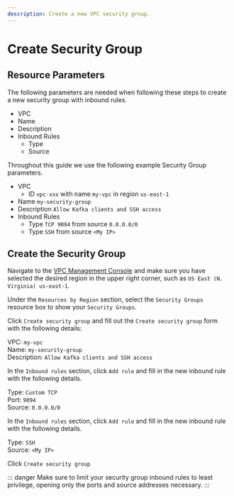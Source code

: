 ```yaml
---
description: Create a new VPC security group.
---
```


# Create Security Group

## Resource Parameters

The following parameters are needed when following these steps to create a new security group with inbound rules.

* VPC
* Name
* Description
* Inbound Rules
  * Type
  * Source

Throughout this guide we use the following example Security Group parameters.

* VPC
  * ID `vpc-xxx` with name `my-vpc` in region `us-east-1`
* Name `my-security-group`
* Description `Allow Kafka clients and SSH access`
* Inbound Rules
  * Type `TCP 9094` from source `0.0.0.0/0`
  * Type `SSH` from source `<My IP>`

## Create the Security Group

Navigate to the [VPC Management Console](https://console.aws.amazon.com/vpc) and make sure you have selected the desired region in the upper right corner, such as `US East (N. Virginia) us-east-1`.

Under the `Resources by Region` section, select the `Security Groups` resource box to show your `Security Groups`.

Click `Create security group` and fill out the `Create security group` form with the following details:

VPC: `my-vpc`\
Name: `my-security-group`\
Description: `Allow Kafka clients and SSH access`

In the `Inbound rules` section, click `Add rule` and fill in the new inbound rule with the following details.

Type: `Custom TCP`\
Port: `9094`\
Source: `0.0.0.0/0`

In the `Inbound rules` section, click `Add rule` and fill in the new inbound rule with the following details.

Type: `SSH`\
Source: `<My IP>`

Click `Create security group`

::: danger
Make sure to limit your security group inbound rules to least privilege, opening only the ports and source addresses necessary.
:::
